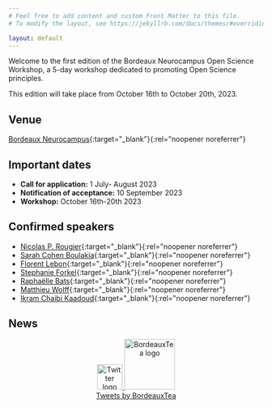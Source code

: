 ```yaml
---
# Feel free to add content and custom Front Matter to this file.
# To modify the layout, see https://jekyllrb.com/docs/themes/#overriding-theme-defaults

layout: default
---
```


Welcome to the first edition of the Bordeaux Neurocampus Open Science Workshop, a 5-day workshop dedicated to promoting Open Science principles. 

This edition will take place from October 16th to October 20th, 2023.

## Venue

[Bordeaux Neurocampus](https://www.bordeaux-neurocampus.fr/en/){:target="_blank"}{:rel="noopener noreferrer"}

## Important dates

- **Call for application:** 1 July- August 2023
- **Notification of acceptance:** 10 September 2023
- **Workshop:** October 16th-20th 2023

## Confirmed speakers

- [Nicolas P. Rougier](https://www.labri.fr/perso/nrougier/#newsste){:target="_blank"}{:rel="noopener noreferrer"} 
- [Sarah Cohen Boulakia](https://sarah.cohen-boulakia.eu/index.php){:target="_blank"}{:rel="noopener noreferrer"}
- [Florent Lebon](https://www.florent-lebon.com/phd-neuroscience){:target="_blank"}{:rel="noopener noreferrer"}
- [Stephanie Forkel](https://www.stephanieforkel.com){:target="_blank"}{:rel="noopener noreferrer"} 
- [Raphaëlle Bats](https://www.linkedin.com/in/raphaellebats/){:target="_blank"}{:rel="noopener noreferrer"}
- [Matthieu Wolff](https://www.bordeaux-neurocampus.fr/en/staff/mathieu-wolff/){:target="_blank"}{:rel="noopener noreferrer"}
- [Ikram Chaibi Kaadoud](https://ikramchraibik.com){:target="_blank"}{:rel="noopener noreferrer"}


## News

<div class="jekyll-twitter-plugin" align="center">
<!-- The line below is commented because the plugin is not supported by Github pages but can be used locally - refer to https://gist.github.com/abhisheknaik96/26ce79ac7a307eb836dcf02a52f87cf2 for more details -->
    <a class="twitter-timeline" data-width="500" data-tweet-limit="2" 
    href="https://twitter.com/BordeauxTea?ref_src=twsrc%5Etfw"
    target="_blank">
        <div>
            <img alt="Twitter logo" src="{{ site.baseurl }}/assets/img/logo-Twitter.png" height="50">
            <img alt="BordeauxTea logo" src="{{ site.baseurl }}/assets/img/logo-BordeauxTea.jpg" height="100"> 
        </div>
        <div>Tweets by BordeauxTea</div>
    </a>
    <script async="" src="https://platform.twitter.com/widgets.js" charset="utf-8"></script>
</div>
